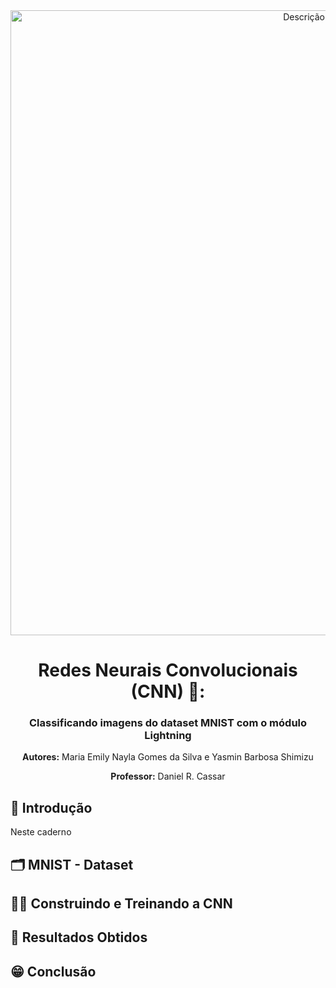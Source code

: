 <div align="center">
  <img src="https://github.com/user-attachments/assets/ccb6f5f1-0e07-4eb2-aa7c-5f681c57a59c" alt="Descrição da imagem" width="1000"/>
</div>

<h1 align="center">Redes Neurais Convolucionais (CNN) 📸:</h1>

<h3 align="center">Classificando imagens do dataset MNIST com o módulo Lightning</h3>

<p align="center"><strong>Autores:</strong> Maria Emily Nayla Gomes da Silva e Yasmin Barbosa Shimizu</p>
<p align="center"><strong>Professor:</strong> Daniel R. Cassar</p>

## 📝 Introdução
<div style="text-align: justify"> Neste caderno 

## 🗂️ MNIST - Dataset

## 🏋️‍♀️ Construindo e Treinando a CNN

## 🔢 Resultados Obtidos

## 😁 Conclusão
